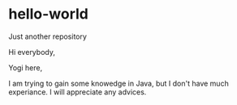 # hello-world
Just another repository

Hi everybody, 

Yogi here,

I am trying to gain some knowedge in Java, but I don't have much experiance.
I will appreciate any advices. 
